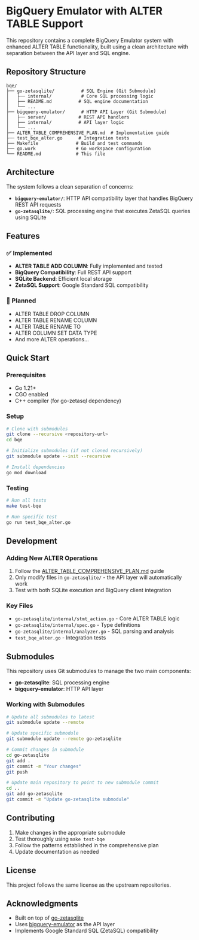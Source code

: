 # BigQuery Emulator with ALTER TABLE Support

This repository contains a complete BigQuery Emulator system with enhanced ALTER TABLE functionality, built using a clean architecture with separation between the API layer and SQL engine.

## Repository Structure

```
bqe/
├── go-zetasqlite/          # SQL Engine (Git Submodule)
│   ├── internal/           # Core SQL processing logic
│   ├── README.md          # SQL engine documentation
│   └── ...
├── bigquery-emulator/      # HTTP API Layer (Git Submodule)
│   ├── server/            # REST API handlers
│   ├── internal/          # API layer logic
│   └── ...
├── ALTER_TABLE_COMPREHENSIVE_PLAN.md  # Implementation guide
├── test_bqe_alter.go      # Integration tests
├── Makefile              # Build and test commands
├── go.work               # Go workspace configuration
└── README.md             # This file
```

## Architecture

The system follows a clean separation of concerns:

- **`bigquery-emulator/`**: HTTP API compatibility layer that handles BigQuery REST API requests
- **`go-zetasqlite/`**: SQL processing engine that executes ZetaSQL queries using SQLite

## Features

### ✅ Implemented
- **ALTER TABLE ADD COLUMN**: Fully implemented and tested
- **BigQuery Compatibility**: Full REST API support
- **SQLite Backend**: Efficient local storage
- **ZetaSQL Support**: Google Standard SQL compatibility

### 🚧 Planned
- ALTER TABLE DROP COLUMN
- ALTER TABLE RENAME COLUMN
- ALTER TABLE RENAME TO
- ALTER COLUMN SET DATA TYPE
- And more ALTER operations...

## Quick Start

### Prerequisites
- Go 1.21+
- CGO enabled
- C++ compiler (for go-zetasql dependency)

### Setup
```bash
# Clone with submodules
git clone --recursive <repository-url>
cd bqe

# Initialize submodules (if not cloned recursively)
git submodule update --init --recursive

# Install dependencies
go mod download
```

### Testing
```bash
# Run all tests
make test-bqe

# Run specific test
go run test_bqe_alter.go
```

## Development

### Adding New ALTER Operations

1. Follow the [ALTER_TABLE_COMPREHENSIVE_PLAN.md](ALTER_TABLE_COMPREHENSIVE_PLAN.md) guide
2. Only modify files in `go-zetasqlite/` - the API layer will automatically work
3. Test with both SQLite execution and BigQuery client integration

### Key Files
- `go-zetasqlite/internal/stmt_action.go` - Core ALTER TABLE logic
- `go-zetasqlite/internal/spec.go` - Type definitions
- `go-zetasqlite/internal/analyzer.go` - SQL parsing and analysis
- `test_bqe_alter.go` - Integration tests

## Submodules

This repository uses Git submodules to manage the two main components:

- **go-zetasqlite**: SQL processing engine
- **bigquery-emulator**: HTTP API layer

### Working with Submodules

```bash
# Update all submodules to latest
git submodule update --remote

# Update specific submodule
git submodule update --remote go-zetasqlite

# Commit changes in submodule
cd go-zetasqlite
git add .
git commit -m "Your changes"
git push

# Update main repository to point to new submodule commit
cd ..
git add go-zetasqlite
git commit -m "Update go-zetasqlite submodule"
```

## Contributing

1. Make changes in the appropriate submodule
2. Test thoroughly using `make test-bqe`
3. Follow the patterns established in the comprehensive plan
4. Update documentation as needed

## License

This project follows the same license as the upstream repositories.

## Acknowledgments

- Built on top of [go-zetasqlite](https://github.com/goccy/go-zetasqlite)
- Uses [bigquery-emulator](https://github.com/goccy/bigquery-emulator) as the API layer
- Implements Google Standard SQL (ZetaSQL) compatibility
